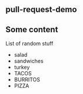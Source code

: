 ## pull-request-demo

## Some content

List of random stuff

- salad
- sandwiches
- turkey
- TACOS
- BURRITOS
- PIZZA
